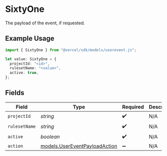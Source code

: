# SixtyOne

The payload of the event, if requested.

## Example Usage

```typescript
import { SixtyOne } from "@vercel/sdk/models/userevent.js";

let value: SixtyOne = {
  projectId: "<id>",
  rulesetName: "<value>",
  active: true,
};
```

## Fields

| Field                                                                | Type                                                                 | Required                                                             | Description                                                          |
| -------------------------------------------------------------------- | -------------------------------------------------------------------- | -------------------------------------------------------------------- | -------------------------------------------------------------------- |
| `projectId`                                                          | *string*                                                             | :heavy_check_mark:                                                   | N/A                                                                  |
| `rulesetName`                                                        | *string*                                                             | :heavy_check_mark:                                                   | N/A                                                                  |
| `active`                                                             | *boolean*                                                            | :heavy_check_mark:                                                   | N/A                                                                  |
| `action`                                                             | [models.UserEventPayloadAction](../models/usereventpayloadaction.md) | :heavy_minus_sign:                                                   | N/A                                                                  |